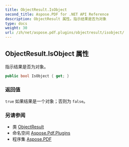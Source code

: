 ```yaml
---
title: ObjectResult.IsObject
second_title: Aspose.PDF for .NET API Reference
description: ObjectResult 属性。指示结果是否为对象
type: docs
weight: 30
url: /zh/net/aspose.pdf.plugins/objectresult/isobject/
---
```

## ObjectResult.IsObject 属性

指示结果是否为对象。

```csharp
public bool IsObject { get; }
```

### 返回值

`true` 如果结果是一个对象；否则为 `false`。

### 另请参阅

* 类 [ObjectResult](../)
* 命名空间 [Aspose.Pdf.Plugins](../../../aspose.pdf.plugins/)
* 程序集 [Aspose.PDF](../../../)
